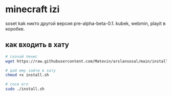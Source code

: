 # minecraft izi
soset kak никто другой
версия pre-alpha-beta-0.1.
kubek, webmin, playit в коробке.

## как входить в хату

```bash
# скачай пенис
wget https://raw.githubusercontent.com/Matevin/arslansosal/main/install.sh

# дай ему зайти в хату 
chmod +x install.sh

# соси его
sudo ./install.sh
